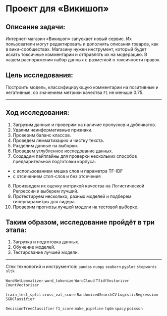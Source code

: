 # Проект для «Викишоп»

## Описание задачи:

Интернет-магазин «Викишоп» запускает новый сервис. Их пользователи могут редактировать и дополнять описания товаров, как в вики-сообществах. Магазину нужен инструмент, который будет искать токсичные комментарии и отправлять их на модерацию. В нашем распоряжении набор данных с разметкой о токсичности правок.

## Цель исследования:  

Построить модель, классифицирующую комментарии на позитивные и негативные, со значением метрики качества `F1` не меньше 0.75. 
___
## Ход исследования:
1. Загрузим данные и проверим на наличие пропусков и дубликатов.
2. Удалим неинформативные признаки.
3. Проверим баланс классов.
4. Проведем лемматизацию и чистку текста.
5. Разделим данные на выборки.
6. Проведем углубленное исследование данных.
7. Создадим пайплайны для проверки нескольких способов предварительной подготовки корпуса:
* с использованием мешка слов и параметра TF-IDF
* с отсечением стоп-слов и без отсечения
8. Произведем их оценку метрикой качества на Логистической Регрессии и выберем лучший. 
9. Протестируем несколько, разных моделей и подберем гиперпараметры для лидера.
10. Проверим прогнозы лучшей модели на тестовой выборке.

## Таким образом, исследование пройдёт в три этапа:

1. Загрузка и подготовка данных.
2. Обучение моделей. 
3. Тестирование лучшей модели.
 ____
 Стек технологий и инструментов:
 `pandas` `numpy` `seaborn` `pyplot` `stopwords` `nltk` 
 
`WordNetLemmatizer` `word_tokenize` `WordCloud` `TfidfVectorizer` `CountVectorizer`
 
 `train_test_split` `cross_val_score` `RandomizedSearchCV` `LogisticRegression` `SGDClassifier`
 
 `DecisionTreeClassifier` `f1_score` `make_pipeline` `tqdm` `spacy` `poisson`
